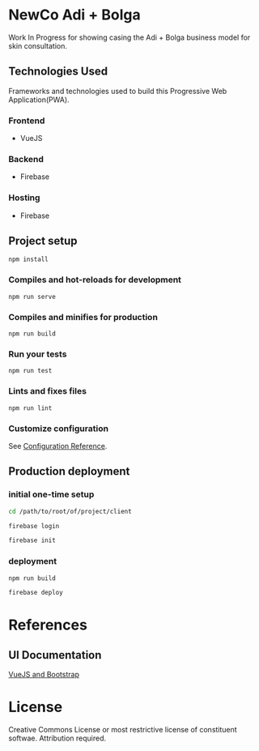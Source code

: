 # NewCo Adi + Bolga 
Work In Progress for showing casing the Adi + Bolga business model for skin consultation.

## Technologies Used
Frameworks and technologies used to build this Progressive Web Application(PWA).

### Frontend
- VueJS

### Backend
- Firebase 

### Hosting
- Firebase

## Project setup
```
npm install
```

### Compiles and hot-reloads for development
```
npm run serve
```

### Compiles and minifies for production
```
npm run build
```

### Run your tests
```
npm run test
```

### Lints and fixes files
```
npm run lint
```

### Customize configuration
See [Configuration Reference](https://cli.vuejs.org/config/).

## Production deployment

### initial one-time setup

```bash
cd /path/to/root/of/project/client
```

```bash
firebase login
```

```bash
firebase init
```

### deployment

```bash
npm run build
```

```bash
firebase deploy
```

# References

## UI Documentation

[VueJS and Bootstrap](https://demos.creative-tim.com/vue-now-ui-kit/documentation/)

# License

Creative Commons License or most restrictive license of constituent softwae. Attribution required.